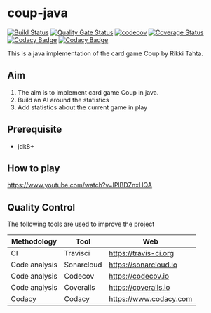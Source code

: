 # coup-java
[![Build Status](https://travis-ci.org/thomashan/coup-java.svg?branch=master)](https://travis-ci.org/thomashan/coup-java)
[![Quality Gate Status](https://sonarcloud.io/api/project_badges/measure?project=thomashan_coup-java&metric=alert_status)](https://sonarcloud.io/dashboard?id=thomashan_coup-java)
[![codecov](https://codecov.io/gh/thomashan/coup-java/branch/master/graph/badge.svg)](https://codecov.io/gh/thomashan/coup-java)
[![Coverage Status](https://coveralls.io/repos/github/thomashan/coup-java/badge.svg?branch=master)](https://coveralls.io/github/thomashan/coup-java?branch=master)
[![Codacy Badge](https://api.codacy.com/project/badge/Grade/974abb2b54ea4b6e817c703ecbad0eac)](https://www.codacy.com/manual/thomashan/coup-java?utm_source=github.com&amp;utm_medium=referral&amp;utm_content=thomashan/coup-java&amp;utm_campaign=Badge_Grade)
[![Codacy Badge](https://api.codacy.com/project/badge/Coverage/974abb2b54ea4b6e817c703ecbad0eac)](https://www.codacy.com/manual/thomashan/coup-java?utm_source=github.com&utm_medium=referral&utm_content=thomashan/coup-java&utm_campaign=Badge_Coverage)

This is a java implementation of the card game Coup by Rikki Tahta.

## Aim
1.  The aim is to implement card game Coup in java.
2.  Build an AI around the statistics
3.  Add statistics about the current game in play

## Prerequisite
*   jdk8+

## How to play
<https://www.youtube.com/watch?v=lPlBDZnxHQA>

## Quality Control
The following tools are used to improve the project

| Methodology   | Tool       | Web                      |
| ---           | ---        | ---                      |
| CI            | Travisci   | <https://travis-ci.org>  |
| Code analysis | Sonarcloud | <https://sonarcloud.io>  |
| Code analysis | Codecov    | <https://codecov.io>     |
| Code analysis | Coveralls  | <https://coveralls.io>   |
| Codacy        | Codacy     | <https://www.codacy.com> |
